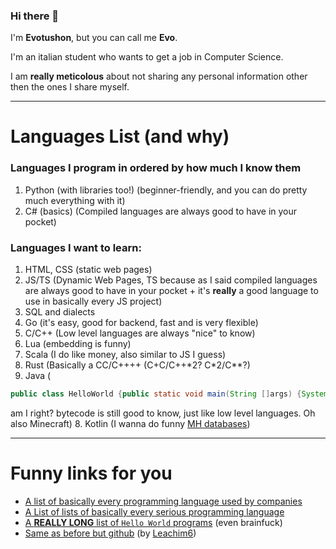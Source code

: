 ### Hi there 👋

I'm **Evotushon**, but you can call me **Evo**.

I'm an italian student who wants to get a job in Computer Science.

I am **really meticolous** about not sharing any personal information other then the ones I share myself.

---
# Languages List (and why)
### Languages I program in ordered by how much I know them
  1. Python (with libraries too!) (beginner-friendly, and you can do pretty much everything with it)
  2. C# (basics) (Compiled languages are always good to have in your pocket)
### Languages I want to learn:
  1. HTML, CSS (static web pages)
  2. JS/TS (Dynamic Web Pages, TS because as I said compiled languages are always good to have in your pocket + it's **really** a good language to use in basically every JS project)
  3. SQL and dialects
  4. Go (it's easy, good for backend, fast and is very flexible)
  5. C/C++ (Low level languages are always "nice" to know)
  6. Lua (embedding is funny)
  7. Scala (I do like money, also similar to JS I guess)
  8. Rust (Basically a CC/C++++ (C+C/C++\*2? C*2/C**?)
  9. Java (
  ```java
  public class HelloWorld {public static void main(String []args) {System.out.println("Hello World");}}
  ```
  am I right? bytecode is still good to know, just like low level languages. Oh also Minecraft)
  8. Kotlin (I wanna do funny [MH databases](https://github.com/gatheringhallstudios))

---
# Funny links for you
- [A list of basically every programming language used by companies](https://en.wikipedia.org/wiki/List_of_programming_languages)
- [A List of lists of basically every serious programming language](https://en.wikipedia.org/wiki/Lists_of_programming_languages)
- [A **REALLY LONG** list of `Hello World` programs](https://en.wikibooks.org/wiki/Computer_Programming/Hello_world) (even brainfuck)
- [Same as before but github](https://github.com/leachim6/hello-world) (by [Leachim6](https://github.com/leachim6/))
<!--
**Evotushon/evotushon** is a ✨ _special_ ✨ repository because its `README.md` (this file) appears on your GitHub profile.

Here are some ideas to get you started:

- 🔭 I’m currently working on ...
- 🌱 I’m currently learning ...
- 👯 I’m looking to collaborate on ...
- 🤔 I’m looking for help with ...
- 💬 Ask me about ...
- 📫 How to reach me: ...
- 😄 Pronouns: ...
- ⚡ Fun fact: ...
-->
